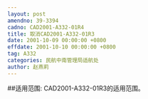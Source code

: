 ```yaml
---
layout: post
amendno: 39-3394
cadno: CAD2001-A332-01R4
title: 取消CAD2001-A332-01R3
date: 2001-10-09 00:00:00 +0800
effdate: 2001-10-10 00:00:00 +0800
tag: A332
categories: 民航中南管理局适航处
author: 赵燕莉
---
```


##适用范围:
CAD2001-A332-01R3的适用范围。

